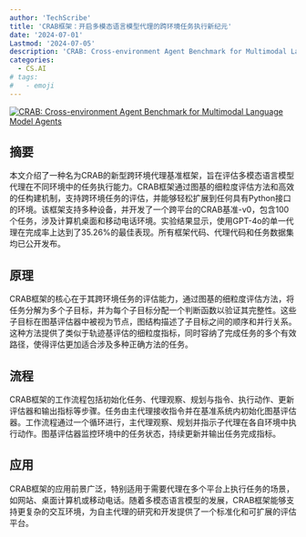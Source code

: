 ```yaml
---
author: 'TechScribe'
title: 'CRAB框架：开启多模态语言模型代理的跨环境任务执行新纪元'
date: '2024-07-01'
Lastmod: '2024-07-05'
description: 'CRAB: Cross-environment Agent Benchmark for Multimodal Language Model Agents'
categories:
  - CS.AI
# tags:
#   - emoji
---
```


[![CRAB: Cross-environment Agent Benchmark for Multimodal Language Model Agents](https://arxiv-research-1301205113.cos.ap-guangzhou.myqcloud.com/images/2407.01511v1.pdf_0.jpg)](https://arxiv.org/abs/2407.01511v1)

## 摘要

本文介绍了一种名为CRAB的新型跨环境代理基准框架，旨在评估多模态语言模型代理在不同环境中的任务执行能力。CRAB框架通过图基的细粒度评估方法和高效的任构建机制，支持跨环境任务的评估，并能够轻松扩展到任何具有Python接口的环境。该框架支持多种设备，并开发了一个跨平台的CRAB基准-v0，包含100个任务，涉及计算机桌面和移动电话环境。实验结果显示，使用GPT-4o的单一代理在完成率上达到了35.26%的最佳表现。所有框架代码、代理代码和任务数据集均已公开发布。<!--more-->

## 原理

CRAB框架的核心在于其跨环境任务的评估能力，通过图基的细粒度评估方法，将任务分解为多个子目标，并为每个子目标分配一个判断函数以验证其完整性。这些子目标在图基评估器中被视为节点，图结构描述了子目标之间的顺序和并行关系。这种方法提供了类似于轨迹基评估的细粒度指标，同时容纳了完成任务的多个有效路径，使得评估更加适合涉及多种正确方法的任务。

## 流程

CRAB框架的工作流程包括初始化任务、代理观察、规划与指令、执行动作、更新评估器和输出指标等步骤。任务由主代理接收指令并在基准系统内初始化图基评估器。工作流程通过一个循环进行，主代理观察、规划并指示子代理在各自环境中执行动作。图基评估器监控环境中的任务状态，持续更新并输出任务完成指标。

## 应用

CRAB框架的应用前景广泛，特别适用于需要代理在多个平台上执行任务的场景，如网站、桌面计算机或移动电话。随着多模态语言模型的发展，CRAB框架能够支持更复杂的交互环境，为自主代理的研究和开发提供了一个标准化和可扩展的评估平台。